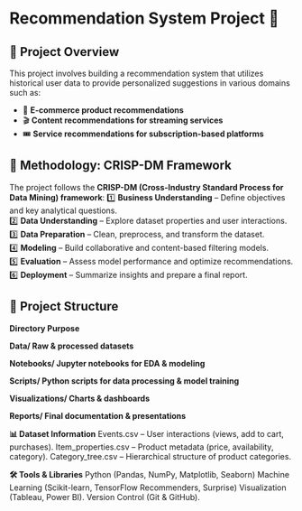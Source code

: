 # Recommendation System Project 🚀

## 📌 Project Overview
This project involves building a recommendation system that utilizes historical user data to provide personalized suggestions in various domains such as:
- 🛒 **E-commerce product recommendations**
- 🎬 **Content recommendations for streaming services**
- 🎟️ **Service recommendations for subscription-based platforms**

## 🔄 Methodology: CRISP-DM Framework
The project follows the **CRISP-DM (Cross-Industry Standard Process for Data Mining) framework**:
1️⃣ **Business Understanding** – Define objectives and key analytical questions.  
2️⃣ **Data Understanding** – Explore dataset properties and user interactions.  
3️⃣ **Data Preparation** – Clean, preprocess, and transform the dataset.  
4️⃣ **Modeling** – Build collaborative and content-based filtering models.  
5️⃣ **Evaluation** – Assess model performance and optimize recommendations.  
6️⃣ **Deployment** – Summarize insights and prepare a final report.  

## 📂 Project Structure

**Directory	Purpose**

**Data/	Raw & processed datasets**

**Notebooks/	Jupyter notebooks for EDA & modeling**

**Scripts/	Python scripts for data processing & model training**

**Visualizations/	Charts & dashboards**

**Reports/	Final documentation & presentations**

**📊 Dataset Information**
Events.csv – User interactions (views, add to cart, purchases).
Item_properties.csv – Product metadata (price, availability, category).
Category_tree.csv – Hierarchical structure of product categories.

**🛠 Tools & Libraries**
Python (Pandas, NumPy, Matplotlib, Seaborn)
Machine Learning (Scikit-learn, TensorFlow Recommenders, Surprise)
Visualization (Tableau, Power BI).
Version Control (Git & GitHub).
